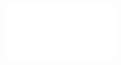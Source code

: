 <object data="/pdf/paper/Kernel/AlphaSparse.pdf" type="application/pdf" width="100%" height="900px">
    <embed src="/pdf/paper/Kernel/AlphaSparse.pdf"/>
</object>